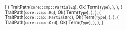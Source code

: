 [
    (
        TraitPath(`core::cmp::PartialEq`),
        Ok(
            Term(`Type`),
        ),
    ),
    (
        TraitPath(`core::cmp::Eq`),
        Ok(
            Term(`Type`),
        ),
    ),
    (
        TraitPath(`core::cmp::PartialOrd`),
        Ok(
            Term(`Type`),
        ),
    ),
    (
        TraitPath(`core::cmp::Ord`),
        Ok(
            Term(`Type`),
        ),
    ),
]
